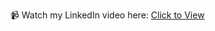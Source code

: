 📹 Watch my LinkedIn video here: [Click to View](https://www.linkedin.com/posts/zubaida-m-ali-58552433a_hackathon-smit-webdevelopment-activity-7366113744524922881-7vnO?utm_source=share&utm_medium=member_desktop&rcm=ACoAAFUmnDUBdEKLUZwEMo58RTWdbYHt72Pkmxo)
